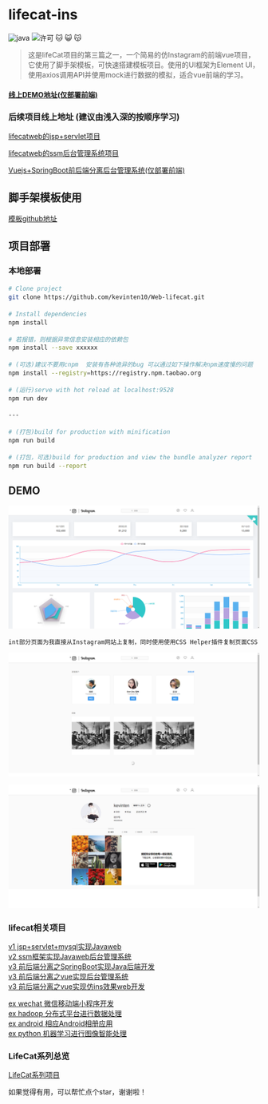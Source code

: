 # lifecat-ins

![java](https://img.shields.io/badge/language-java-red.svg)
![许可](https://img.shields.io/dub/l/vibe-d.svg) 
:cat: :smiley_cat: :kissing_cat:

> 这是lifeCat项目的第三篇之一，一个简易的仿Instagram的前端vue项目，它使用了脚手架模板，可快速搭建模板项目。使用的UI框架为Element UI，使用axios调用API并使用mock进行数据的模拟，适合vue前端的学习。

#### [线上DEMO地址(仅部署前端)](http://www.lifecat.club/lifecat)

### 后续项目线上地址 (建议由浅入深的按顺序学习)

[lifecatweb的jsp+servlet项目](http://www.lifecat.club:8080/lifecatweb)

[lifecatweb的ssm后台管理系统项目](http://www.lifecat.club:8080/ssm)

[Vuejs+SpringBoot前后端分离后台管理系统(仅部署前端)](http://www.lifecat.club/admin)

## 脚手架模板使用

 [模板github地址](https://github.com/PanJiaChen/vue-element-admin)

## 项目部署
### 本地部署
``` bash
# Clone project
git clone https://github.com/kevinten10/Web-lifecat.git

# Install dependencies
npm install

# 若报错，则根据异常信息安装相应的依赖包
npm install --save xxxxxx

# (可选)建议不要用cnpm  安装有各种诡异的bug 可以通过如下操作解决npm速度慢的问题
npm install --registry=https://registry.npm.taobao.org

# (运行)serve with hot reload at localhost:9528
npm run dev

---

# (打包)build for production with minification
npm run build

# (打包，可选)build for production and view the bundle analyzer report
npm run build --report
```

## DEMO

![demo](show1-1.png)

```
int部分页面为我直接从Instagram网站上复制，同时使用使用CSS Helper插件复制页面CSS
```

![demo](show1-2.png)

![demo](show1-3.png)

  
### lifecat相关项目
  [v1 jsp+servlet+mysql实现Javaweb](https://github.com/kevinten10/lifecatweb)    
  [v2 ssm框架实现Javaweb后台管理系统](https://github.com/kevinten10/SSM-lifecat)  
  [v3 前后端分离之SpringBoot实现Java后端开发](https://github.com/kevinten10/springboot-lifecat)  
  [v3 前后端分离之vue实现后台管理系统](https://github.com/kevinten10/Vue-Admin-lifecat)  
  [v3 前后端分离之vue实现仿ins效果web开发](https://github.com/kevinten10/Web-lifecat)  
  
  [ex wechat 微信移动端小程序开发](https://github.com/kevinten10/WeChat-lifecat)  
  [ex hadoop 分布式平台进行数据处理](https://github.com/kevinten10/Hadoop-lifecat)  
  [ex android 相应Android相册应用](https://github.com/kevinten10/Android-lifecat)  
  [ex python 机器学习进行图像智能处理](https://github.com/kevinten10/Python-lifecat)  
   
### LifeCat系列总览
  [LifeCat系列项目](https://github.com/kevinten10/LifeCat)  
  
  如果觉得有用，可以帮忙点个star，谢谢啦！
  
